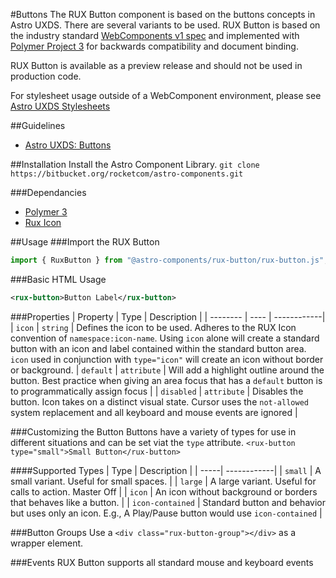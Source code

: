 #Buttons
The RUX Button component is based on the buttons concepts in Astro UXDS. There are several variants to be used. RUX Button is based on the industry standard [WebComponents v1 spec](https://html.spec.whatwg.org/multipage/custom-elements.html) and implemented with [Polymer Project 3](https://www.polymer-project.org) for backwards compatibility and document binding.

RUX Button is available as a preview release and should not be used in production code.

For stylesheet usage outside of a WebComponent environment, please see [Astro UXDS Stylesheets](https://bitbucket.org/rocketcom/astro-styles)

##Guidelines

* [Astro UXDS: Buttons](http://www.astrouxds.com/library/buttons)

##Installation
Install the Astro Component Library.
`git clone https://bitbucket.org/rocketcom/astro-components.git`

###Dependancies

* [Polymer 3](https://www.polymer-project.com)
* [Rux Icon](https://bitbucket.org/rocketcom/astro-components/src/master/src/astro-components/rux-icon/)

##Usage
###Import the RUX Button

```javascript
import { RuxButton } from "@astro-components/rux-button/rux-button.js";
```

###Basic HTML Usage

```xml
<rux-button>Button Label</rux-button>
```

###Properties
| Property | Type | Description |
| -------- | ---- | ------------|
| `icon` | `string` | Defines the icon to be used. Adheres to the RUX Icon convention of `namespace:icon-name`. Using `icon` alone will create a standard button with an icon and label contained within the standard button area. `icon` used in conjunction with `type="icon"` will create an icon without border or background.
| `default` | `attribute` | Will add a highlight outline around the button. Best practice when giving an area focus that has a `default` button is to programmatically assign focus |
| `disabled` | `attribute` | Disables the button. Icon takes on a distinct visual state. Cursor uses the `not-allowed` system replacement and all keyboard and mouse events are ignored |

###Customizing the Button
Buttons have a variety of types for use in different situations and can be set viat the `type` attribute.
`<rux-button type="small">Small Button</rux-button>`

####Supported Types
| Type | Description |
| -----| ------------|
| `small` | A small variant. Useful for small spaces. |
| `large` | A large variant. Useful for calls to action. Master Off |
| `icon` | An icon without background or borders that behaves like a button. |
| `icon-contained` | Standard button and behavior but uses only an icon. E.g., A Play/Pause button would use `icon-contained` |

###Button Groups
Use a `<div class="rux-button-group"></div>` as a wrapper element.

###Events
RUX Button supports all standard mouse and keyboard events
